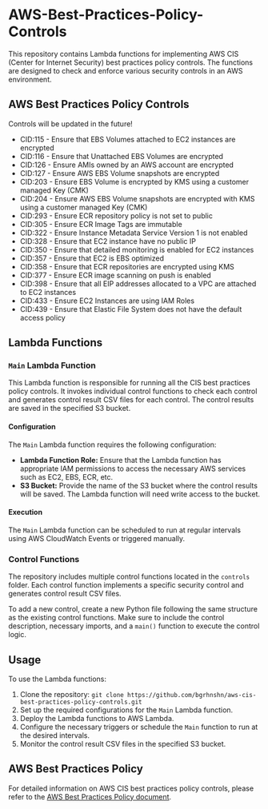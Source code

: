 <h1>AWS-Best-Practices-Policy-Controls</h1>

<p>This repository contains Lambda functions for implementing AWS CIS (Center for Internet Security) best practices policy controls. The functions are designed to check and enforce various security controls in an AWS environment.</p>

<h2>AWS Best Practices Policy Controls</h2>
Controls will be updated in the future!
<ul>
  <li>CID:115 - Ensure that EBS Volumes attached to EC2 instances are encrypted</li>
  <li>CID:116 - Ensure that Unattached EBS Volumes are encrypted</li>
  <li>CID:126 - Ensure AMIs owned by an AWS account are encrypted</li>
  <li>CID:127 - Ensure AWS EBS Volume snapshots are encrypted</li>
  <li>CID:203 - Ensure EBS Volume is encrypted by KMS using a customer managed Key (CMK)</li>
  <li>CID:204 - Ensure AWS EBS Volume snapshots are encrypted with KMS using a customer managed Key (CMK)</li>
  <li>CID:293 - Ensure ECR repository policy is not set to public</li>
  <li>CID:305 - Ensure ECR Image Tags are immutable</li>
  <li>CID:322 - Ensure Instance Metadata Service Version 1 is not enabled</li>
  <li>CID:328 - Ensure that EC2 instance have no public IP</li>
  <li>CID:350 - Ensure that detailed monitoring is enabled for EC2 instances</li>
  <li>CID:357 - Ensure that EC2 is EBS optimized</li>
  <li>CID:358 - Ensure that ECR repositories are encrypted using KMS</li>
  <li>CID:377 - Ensure ECR image scanning on push is enabled</li>
  <li>CID:398 - Ensure that all EIP addresses allocated to a VPC are attached to EC2 instances</li>
  <li>CID:433 - Ensure EC2 Instances are using IAM Roles</li>
  <li>CID:439 - Ensure that Elastic File System does not have the default access policy</li>
</ul>

<h2>Lambda Functions</h2>

<h3><code>Main</code> Lambda Function</h3>

<p>This Lambda function is responsible for running all the CIS best practices policy controls. It invokes individual control functions to check each control and generates control result CSV files for each control. The control results are saved in the specified S3 bucket.</p>

<h4>Configuration</h4>

<p>The <code>Main</code> Lambda function requires the following configuration:</p>
<ul>
  <li><strong>Lambda Function Role:</strong> Ensure that the Lambda function has appropriate IAM permissions to access the necessary AWS services such as EC2, EBS, ECR, etc.</li>
  <li><strong>S3 Bucket:</strong> Provide the name of the S3 bucket where the control results will be saved. The Lambda function will need write access to the bucket.</li>
</ul>

<h4>Execution</h4>

<p>The <code>Main</code> Lambda function can be scheduled to run at regular intervals using AWS CloudWatch Events or triggered manually.</p>

<h3>Control Functions</h3>

<p>The repository includes multiple control functions located in the <code>controls</code> folder. Each control function implements a specific security control and generates control result CSV files.</p>

<p>To add a new control, create a new Python file following the same structure as the existing control functions. Make sure to include the control description, necessary imports, and a <code>main()</code> function to execute the control logic.</p>

<h2>Usage</h2>

<p>To use the Lambda functions:</p>

<ol>
  <li>Clone the repository: <code>git clone https://github.com/bgrhnshn/aws-cis-best-practices-policy-controls.git</code></li>
  <li>Set up the required configurations for the <code>Main</code> Lambda function.</li>
  <li>Deploy the Lambda functions to AWS Lambda.</li>
  <li>Configure the necessary triggers or schedule the <code>Main</code> function to run at the desired intervals.</li>
  <li>Monitor the control result CSV files in the specified S3 bucket.</li>
</ol>

<h2>AWS Best Practices Policy</h2>

<p>For detailed information on AWS CIS best practices policy controls, please refer to the <a href="AWS%20Best%20Practices%20Policy.pdf">AWS Best Practices Policy document</a>.</p>
